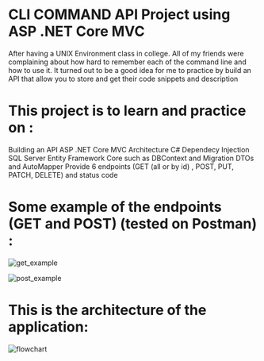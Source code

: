 # CLI COMMAND API Project using ASP .NET Core MVC

After having a UNIX Environment class in college. All of my friends were complaining about how hard to remember each of the command line and how to use it. It turned out to be a good idea for me to practice by build an API that allow you to store and get their code snippets and description

# This project is to learn and practice on : 
Building an API
ASP .NET Core 
MVC Architecture
C#
Dependecy Injection
SQL Server 
Entity Framework Core such as DBContext and Migration
DTOs and AutoMapper
Provide 6 endpoints (GET (all or by id) , POST, PUT, PATCH, DELETE) and status code
   
 # Some example of the endpoints (GET and POST) (tested on Postman) :
 ![get_example](https://user-images.githubusercontent.com/91865429/163663087-04cc0e4f-0202-4162-9ab4-274f5d9d8d8d.png)

![post_example](https://user-images.githubusercontent.com/91865429/163663090-3924aeaa-7a29-471d-a888-c12b1f619bfd.png)

# This is the architecture of the application: 
![flowchart](https://user-images.githubusercontent.com/91865429/163663162-5984cab7-5103-4e76-af64-8106b3b75c1f.png)
